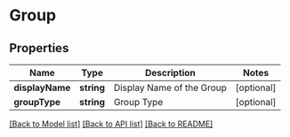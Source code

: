 # Group

## Properties
Name | Type | Description | Notes
------------ | ------------- | ------------- | -------------
**displayName** | **string** | Display Name of the Group | [optional] 
**groupType** | **string** | Group Type | [optional] 

[[Back to Model list]](../README.md#documentation-for-models) [[Back to API list]](../README.md#documentation-for-api-endpoints) [[Back to README]](../README.md)



